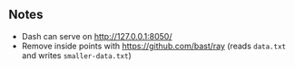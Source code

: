 ## Notes

- Dash can serve on http://127.0.0.1:8050/
- Remove inside points with https://github.com/bast/ray (reads `data.txt` and writes `smaller-data.txt`)
